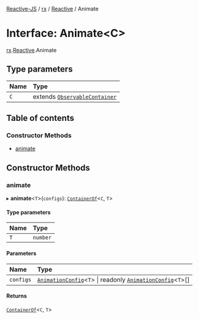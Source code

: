 [Reactive-JS](../README.md) / [rx](../modules/rx.md) / [Reactive](../modules/rx.Reactive.md) / Animate

# Interface: Animate<C\>

[rx](../modules/rx.md).[Reactive](../modules/rx.Reactive.md).Animate

## Type parameters

| Name | Type |
| :------ | :------ |
| `C` | extends [`ObservableContainer`](rx.ObservableContainer.md) |

## Table of contents

### Constructor Methods

- [animate](rx.Reactive.Animate.md#animate)

## Constructor Methods

### animate

▸ **animate**<`T`\>(`configs`): [`ContainerOf`](../modules/containers.md#containerof)<`C`, `T`\>

#### Type parameters

| Name | Type |
| :------ | :------ |
| `T` | `number` |

#### Parameters

| Name | Type |
| :------ | :------ |
| `configs` | [`AnimationConfig`](../modules/rx.Reactive.md#animationconfig)<`T`\> \| readonly [`AnimationConfig`](../modules/rx.Reactive.md#animationconfig)<`T`\>[] |

#### Returns

[`ContainerOf`](../modules/containers.md#containerof)<`C`, `T`\>

